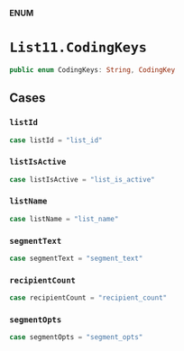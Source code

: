 **ENUM**

# `List11.CodingKeys`

```swift
public enum CodingKeys: String, CodingKey
```

## Cases
### `listId`

```swift
case listId = "list_id"
```

### `listIsActive`

```swift
case listIsActive = "list_is_active"
```

### `listName`

```swift
case listName = "list_name"
```

### `segmentText`

```swift
case segmentText = "segment_text"
```

### `recipientCount`

```swift
case recipientCount = "recipient_count"
```

### `segmentOpts`

```swift
case segmentOpts = "segment_opts"
```
